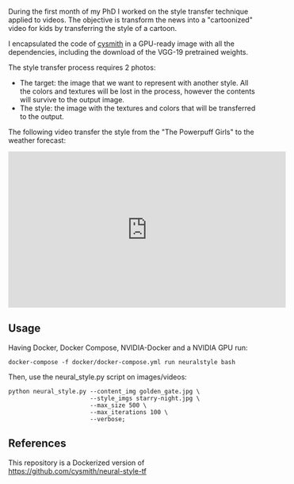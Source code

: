 During the first month of my PhD I worked on the style transfer technique applied to videos. The objective is transform the news into a "cartoonized" video for kids by transferring the style of a cartoon. 

I encapsulated the code of [cysmith](https://github.com/cysmith/neural-style-tf) in a GPU-ready image with all the dependencies, including the download of the VGG-19 pretrained weights.


The style transfer process requires 2 photos:

* The target: the image that we want to represent with another style. All the colors and textures will be lost in the process, however the contents will survive to the output image.
* The style: the image with the textures and colors that will be transferred to the output.

The following video transfer the style from the "The Powerpuff Girls" to the weather forecast:

<iframe width="560" height="315" src="https://www.youtube.com/embed/uSIRT_fGo9E" frameborder="0" allow="autoplay; encrypted-media" allowfullscreen></iframe>

## Usage
Having Docker, Docker Compose, NVIDIA-Docker and a NVIDIA GPU run:

`docker-compose -f docker/docker-compose.yml run neuralstyle bash`

Then, use the neural_style.py script on images/videos:

```
python neural_style.py --content_img golden_gate.jpg \
                       --style_imgs starry-night.jpg \
                       --max_size 500 \
                       --max_iterations 100 \
                       --verbose;
``` 

## References
This repository is a Dockerized version of https://github.com/cysmith/neural-style-tf
